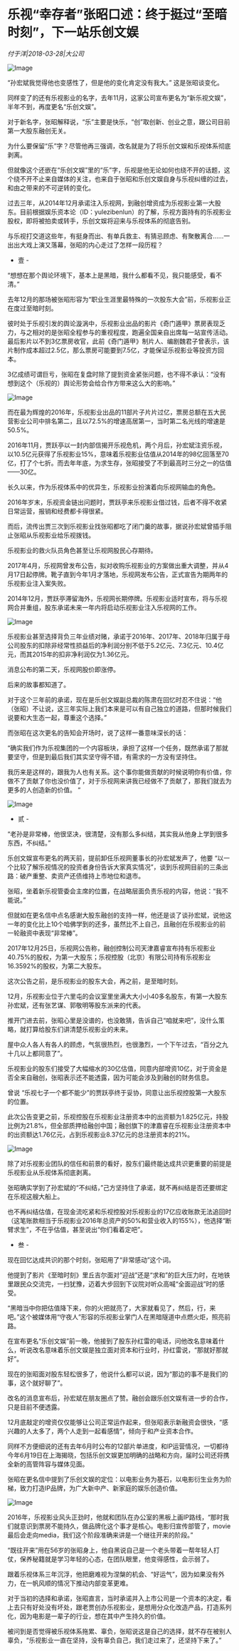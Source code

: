 # 乐视“幸存者”张昭口述：终于挺过“至暗时刻”，下一站乐创文娱

*付于洋|2018-03-28|大公司*

![Image](http://p2.pstatp.com/large/pgc-image/1522297823617dc19ae505a)

“孙宏斌我觉得他也变感性了，但是他的变化肯定没有我大。” 这是张昭谈变化。

同样变了的还有乐视影业的名字，去年11月，这家公司宣布更名为“新乐视文娱”，半年不到，再度更名“乐创文娱”。

对于新名字，张昭解释说，“乐”主要是快乐，“创”取创新、创业之意，跟公司目前第一大股东融创无关。

为什么要保留“乐”字？尽管他再三强调，改名就是为了将乐创文娱和乐视体系彻底剥离。

但就像这个还嵌在“乐创文娱”里的“乐”字，乐视是他无论如何也绕不开的话题，这个绕不开不止来自媒体的关注，也来自于张昭和乐创文娱自身与乐视纠缠的过去，和由之带来的不可逆转的变化。

过去三年，从2014年12月承诺注入乐视网，到融创增资成为乐视影业第一大股东。目前根据娱乐资本论（ID：yulezibenlun）的了解，乐视方面持有的乐视影业股权，即将被拍卖或转手，乐创文娱将迎来与乐视体系的彻底告别。

与乐视打交道这些年，有挺身而出、有单兵救主、有猜忌顾虑、有聚散离合……一出出大戏上演又落幕，张昭的内心走过了怎样一段历程？

- 壹 -

“想想在那个舆论环境下，基本上是黑暗，我什么都看不见，我只能感受，看不清。”

去年12月的那场被张昭形容为“职业生涯里最特殊的一次股东大会”前，乐视影业正在度过至暗时刻。

彼时处于乐视引发的舆论漩涡中，乐视影业出品的影片《奇门遁甲》票房表现乏力，与之相对的是张昭全程参与的重视程度，跑遍全国亲自出席每一站宣传活动。最后影片以不到3亿票房收官，此前《奇门遁甲》制片人、编剧魏君子曾表示，该片制作成本超过2.5亿，那么票房可能要到7.5亿，才能保证乐视影业等投资方回本。

3亿成绩可谓巨亏，张昭在复盘时除了提到资金紧张问题，也不得不承认：“没有想到这个（乐视的）舆论形势会给合作方带来这么大的影响。”

![Image](http://p2.pstatp.com/large/pgc-image/15222978238216c3db6e4f8)

而在最为辉煌的2016年，乐视影业出品的11部片子片片过亿，票房总额在五大民营影业公司中排名第二，且以72.5%的增速高居第一，当时第二名光线的增速是50.5%。

2016年11月，贾跃亭以一封内部信揭开乐视危机，两个月后，孙宏斌注资乐视，以10.5亿元获得了乐视影业15%，意味着乐视影业估值从2014年的98亿回落至70亿，打了个七折。而去年年底，为求生存，张昭接受了不到最高时三分之一的估值——30亿。

长久以来，作为乐视体系中的优异生，乐视影业扮演着向乐视网输血的角色。

2016年岁末，乐视资金链出问题时，贾跃亭来乐视影业借过钱，后者不得不收紧日常运营，报销和经费都卡得很紧。

而后，流传出贾三次到乐视影业找张昭都吃了闭门羹的故事，据说孙宏斌曾插手阻止张昭从乐视影业给乐视拨钱。

乐视影业的救火队员角色甚至让乐视网股民心存期待。

2017年4月，乐视网曾发布公告，拟对收购乐视影业的方案做出重大调整，并从4月17日起停牌。靴子直到今年1月才落地，乐视网发布公告，正式宣告为期两年的乐视影业注入案失败。

2014年12月，贾跃亭滞留海外，乐视网长期停牌。乐视影业适时宣布，将与乐视网合并重组，股东承诺未来一年内将启动乐视影业注入乐视网的工作。

![Image](http://p2.pstatp.com/large/pgc-image/152229782373317e4b9f574)

乐视影业甚至选择背负三年业绩对赌，承诺于2016年、2017年、2018年归属于母公司股东的扣除非经常性损益后的净利润分别不低于5.2亿元、7.3亿元、10.4亿元，而其2015年的扣非净利润仅为1.36亿元。

消息公布的第二天，乐视网股价即涨停。

后来的故事都知道了。

对于这个三年前的承诺，现在是乐创文娱副总裁的陈肃在回忆时忍不住说：“他（张昭）不让说，这三年实际上我们本来是可以有自己独立的道路，但那时候我们说要和大生态一起，尊重这个选择。”

而张昭在这次更名的告知会开场时，说了这样一番意味深长的话：

“确实我们作为乐视集团的一个内容板块，承担了这样一个任务，既然承诺了那就要坚守，但是到最后我们其实坚守得不错，有需求的一方没有坚持住。

我历来是这样的，跟我为人也有关系。这个事你能做贡献的时候说明你有价值，你做不了贡献了你也没价值了，对于乐视网来讲我已经做不了贡献了，那我们就去为更多的人创造新的价值。 “

![Image](http://p2.pstatp.com/large/pgc-image/1522297823715933a66e3b7)

- 贰 -

“老孙是非常棒，他很坚决，很清楚，没有那么多纠结，其实我从他身上学到很多东西，不纠结。”

乐创文娱宣布更名的两天前，提前卸任乐视网董事长的孙宏斌发声了，他要 “以一个比较了解乐视情况的投资者身份告诉大家真实情况”，谈到乐视网目前的三条出路：破产重整、卖资产还债维持上市地位和退市。

张昭，坐着新乐视管委会主席的位置，在战略层面负责乐视的内容，他说：“我不能说。”

但就如在更名信中点名感谢大股东融创的支持一样，他还是谈了谈孙宏斌，说他这一年的变化比上10个哈佛学到的还多，虽然比不上自己，且融创在乐视影业的前一轮融资中表现“非常棒”。

2017年12月25日，乐视网公告称，融创控制公司天津嘉睿宣布持有乐视影业40.75%的股权，为第一大股东；乐视控股（北京）有限公司持有乐视影业16.3592%的股权，为第二大股东。

这次公告之前，是乐视影业的股东大会，再之前，是至暗时刻。

12月，乐视影业位于六里屯的会议室里坐满大大小小40多名股东，有第一大股东孙宏斌，还有张艺谋、郭敬明等股东派来的代表。

推开门进去前，张昭心里是没谱的，也没敢猜，告诉自己“咱就来吧”，没什么策略，就打算给股东们讲清楚乐视影业的未来。

屋中众人各人有各人的顾虑，气氛很热烈，也很激烈，一个下午过去，“百分之九十几以上都同意了”。

乐视影业的股东们接受了大幅缩水的30亿估值，同意内部增资10亿，对于资金是否全来自融创，张昭表示还不能透露，因为可能会涉及到融创的财务信息。

曾说 “乐视七子一个都不能少”的贾跃亭终于妥协，同意让出乐视控股第一大股东的位置。

此次公告变更之前，乐视控股在乐视影业注册资本中的出资额为1.825亿元，持股比例为21.8%，但全部质押给融创中国；融创旗下的津嘉睿在乐视影业注册资本中的出资额达1.76亿元，占到乐视影业8.37亿元的总注册资本的21%。

![Image](http://p2.pstatp.com/large/pgc-image/1522297823823a5a10435c8)

除了对乐视影业团队的信任和前景的看好，股东们最终能达成共识更重要的前提是乐视影业从乐视体系彻底剥离。

张昭确实学到了孙宏斌的“不纠结，”己方坚持住了承诺，就不再纠结是否还要绑定在乐视这艘大船上。

也不再纠结估值，在现金流吃紧和乐视控股对乐视影业的17亿应收账款无法追回时（这笔账款相当于乐视影业2016年总资产的50%和营业收入的155%），他选择“断臂求生”，不在乎估值，甚至说出“你们看着定吧”。

- 叁 -

现在回忆达成共识的那个时刻，张昭用了“非常感动”这个词。

他提到了影片《至暗时刻》里丘吉尔面对“迎战”还是“求和”的巨大压力时，在地铁里跟民众交流完，一扫犹豫，迈着大步回到下议院对听众高喊“全面迎战”时的感受。

“黑暗当中你把估值降下来，你的火把就亮了，大家就看见了，然后，行，来吧。”这个被媒体用“守夜人”形容的乐视影业掌门人在黑暗隧道中点燃火炬，照亮前路。

在宣布更名“乐创文娱”前一晚，他接到了股东孙红雷的电话，问他改名意味着什么，听说改名意味着乐创文娱是独立面对资本和行业时，孙红雷说，“那就好那就好”。

现在的张昭面对股东轻松很多了，他说什么都可以说，因为“那边的事不是我们的事，这个就好聊了”。

改名的消息宣布后，孙宏斌在朋友圈点了赞。融创会跟乐创文娱有进一步的合作，只是目前不便透露。

12月底敲定的增资仅仅能够让公司正常运作起来，但张昭表示新融资会很快，“感兴趣的人太多了，两个人走到一起看感情”，倾向于和产业资本合作。

同样不方便细说的还有去年6月时公布的12部片单进度，和IP运营情况，一切都待今年6月19日在上海揭晓，包括乐创文娱更加明确的战略和方向，届时公司还将携全新的高管阵容与媒体见面。

张昭在更名信中提到了乐创文娱的定位：以电影业务为基石，以电影衍生业务为阶梯，致力打造IP品牌，为广大新中产、新家庭的娱乐创造价值。

![Image](http://p2.pstatp.com/large/pgc-image/15222978237535bb26d35a7)

2016年，乐视影业风头正劲时，他就和团队在办公室的黑板上画IP路线，“那时我们就意识到票房不能持久，做品牌化这个事才是核心。电影归宣传部管了，movie最后会走向media，我们这个阶段准确来讲是一个继往开来的阶段。”

“既往开来”用在56岁的张昭身上，他自黑说自己是一个老头带着一帮年轻人打仗，保养秘籍就是学习年轻的心态，在团队眼里，他变得感性，会示弱了。

跟着乐视体系三年沉浮，他把磨难视为涅槃的机会、“好运气”，因为如果没有外力，在一帆风顺的情况下推动内部变革更难。

对于当初的选择和承诺，张昭直言，当时承诺并入上市公司是一个资本的决定，看上去只有好处没有坏处，跟老贾创办乐视影业，是想用分众化改造产品，打造系列化，因为电影是一辈子的行业，想在其中产生持久的价值。

被问到是否觉得被乐视体系拖累、辜负，张昭说这是自己的选择，就不存在被别人辜负，“乐视影业一直在坚持，没有辜负自己，我们走过来了，还坚持下来了。”

